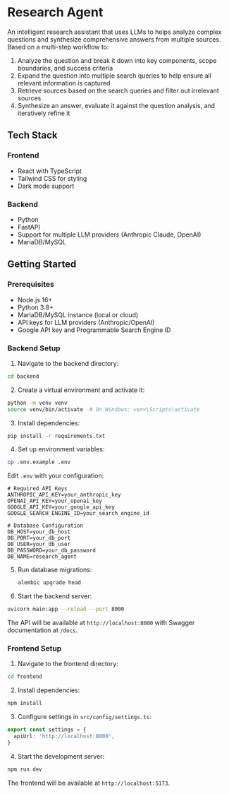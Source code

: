 # Research Agent

An intelligent research assistant that uses LLMs to helps analyze complex questions and synthesize comprehensive answers from multiple sources. Based on a multi-step workflow to:

1. Analyze the question and break it down into key components, scope boundaries, and success criteria
2. Expand the question into multiple search queries to help ensure all relevant information is captured
3. Retrieve sources based on the search queries and filter out irrelevant sources
4. Synthesize an answer, evaluate it against the question analysis, and iteratively refine it

## Tech Stack

### Frontend

- React with TypeScript
- Tailwind CSS for styling
- Dark mode support

### Backend

- Python
- FastAPI
- Support for multiple LLM providers (Anthropic Claude, OpenAI)
- MariaDB/MySQL

## Getting Started

### Prerequisites

- Node.js 16+
- Python 3.8+
- MariaDB/MySQL instance (local or cloud)
- API keys for LLM providers (Anthropic/OpenAI)
- Google API key and Programmable Search Engine ID

### Backend Setup

1. Navigate to the backend directory:

```bash
cd backend
```

2. Create a virtual environment and activate it:

```bash
python -m venv venv
source venv/bin/activate  # On Windows: venv\Scripts\activate
```

3. Install dependencies:

```bash
pip install -r requirements.txt
```

4. Set up environment variables:

```bash
cp .env.example .env
```

Edit `.env` with your configuration:

```env
# Required API Keys
ANTHROPIC_API_KEY=your_anthropic_key
OPENAI_API_KEY=your_openai_key
GOOGLE_API_KEY=your_google_api_key
GOOGLE_SEARCH_ENGINE_ID=your_search_engine_id

# Database Configuration
DB_HOST=your_db_host
DB_PORT=your_db_port
DB_USER=your_db_user
DB_PASSWORD=your_db_password
DB_NAME=research_agent
```

5. Run database migrations:

   ```bash
   alembic upgrade head
   ```

6. Start the backend server:

```bash
uvicorn main:app --reload --port 8000
```

The API will be available at `http://localhost:8000` with Swagger documentation at `/docs`.

### Frontend Setup

1. Navigate to the frontend directory:

```bash
cd frontend
```

2. Install dependencies:

```bash
npm install
```

3. Configure settings in `src/config/settings.ts`:

```typescript:frontend/src/config/settings.ts
export const settings = {
  apiUrl: 'http://localhost:8000',
}
```

4. Start the development server:

```bash
npm run dev
```

The frontend will be available at `http://localhost:5173`.
